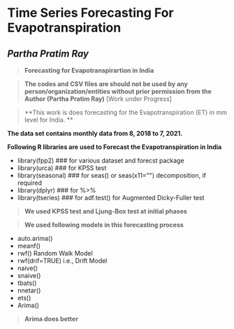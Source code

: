 # Time Series Forecasting For Evapotranspiration 

## _Partha Pratim Ray_

> **Forecasting for Evapotranspirartion in India**

> **The codes and CSV files are should not be used by any person/organization/entities without prior permission from the Author (Partha Pratim Ray)** [Work under Progress]

> **This work is does forecasting for the Evapotranspiration (ET) in mm level for India. **

**The data set contains monthly data from 8, 2018 to 7, 2021.**

**Following R libraries are used to Forecast the Evapotranspiration in India**

- library(fpp2)    ### for various dataset and forecst package 
- library(urca)       ### for KPSS test
- library(seasonal)  ### for seas() or seas(x11="") decomposition, if required
- library(dplyr)      ### for %>% 
- library(tseries)     ### for adf.test() for Augmented Dicky-Fuller test


> **We used KPSS test and Ljung-Box test at initial phases**


> **We used following models in this forecasting process**

- auto.arima() 
- meanf()
- rwf() Random Walk Model
- rwf(drif=TRUE) i.e., Drift Model
- naive()
- snaive()
- tbats()
- nnetar()
- ets()
- Arima()


> **Arima does better**
